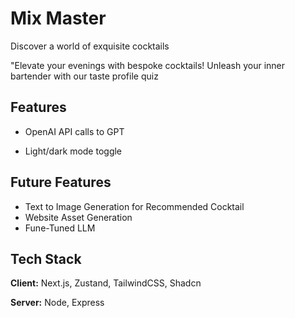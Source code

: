 
# Mix Master

Discover a world of exquisite cocktails

  "Elevate your evenings with bespoke cocktails! Unleash your inner bartender with our taste profile quiz

  
## Features

- OpenAI API calls to GPT

- Light/dark mode toggle



## Future Features
- Text to Image Generation for Recommended Cocktail
- Website Asset Generation
- Fune-Tuned LLM

## Tech Stack

**Client:** Next.js, Zustand, TailwindCSS, Shadcn

**Server:** Node, Express


